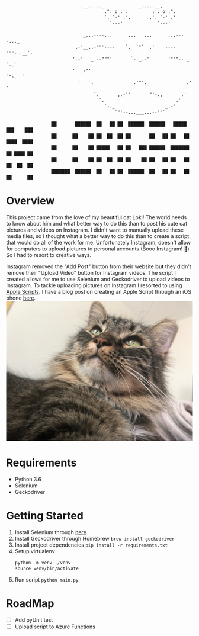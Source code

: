 ```bazaar
                            .__....._             _.....__,
                                     .": o :':         ;': o :".
                                     `. `-' .'.       .'. `-' .'
                                       `---'             `---'
                         
                             _...----...      ...   ...      ...----..._
                          .-'__..-""'----    `.  `"`  .'    ----'""-..__`-.
                         '.-'   _.--"""'       `-._.-'       '"""--._   `-.`
                         '  .-"'                  :                  `"-.  `
                           '   `.              _.'"'._              .'   `
                                 `.       ,.-'"       "'-.,       .'
                                   `.                           .'
                                     `-._                   _.-'
                                         `"'--...___...--'"`
                                 
                 ██       ██████  ██   ██ ██  ██████  ██████   █████  ███    ███ 
                 ██      ██    ██ ██  ██  ██ ██       ██   ██ ██   ██ ████  ████ 
                 ██      ██    ██ █████   ██ ██   ███ ██████  ███████ ██ ████ ██ 
                 ██      ██    ██ ██  ██  ██ ██    ██ ██   ██ ██   ██ ██  ██  ██ 
                 ███████  ██████  ██   ██ ██  ██████  ██   ██ ██   ██ ██      ██                 
```
# Overview
This project came from the love of my beautiful cat Loki! The world needs to know about him and what better way to do this than to post his cute cat pictures and videos on Instagram. I didn't want to manually upload these media files, so I thought what a better way to do this than to create a script that would do all of the work for me. Unfortunately Instagram, doesn't allow for computers to upload pictures to personal accounts (Booo Instagram! :ghost:) So I had to resort to creative ways.

Instagram removed the "Add Post" button from their website **but** they didn't remove their "Upload Video" button for Instagram videos. The script I created allows for me to use Selenium and Geckodriver to upload videos to Instagram. To tackle uploading pictures on Instagram I resorted to using [Apple Scripts](https://en.wikipedia.org/wiki/AppleScript). I have a blog post on creating an Apple Script through an iOS phone [here]().
![](https://github.com/thestrugglingblack/lokigram/blob/main/assets/lokitheoneandonly.jpg)

# Requirements
* Python 3.6
* Selenium
* Geckodriver

# Getting Started
1. Install Selenium through [here](https://selenium-python.readthedocs.io/installation.html)
2. Install Geckodriver through Homebrew `brew install geckodriver`
3. Install project dependencies `pip install -r requirements.txt`
4. Setup virtualenv 
   ```
   python -m venv ./venv
   source venv/bin/activate
   ```   
4. Run script `python main.py`

# RoadMap
- [ ] Add pyUnit test
- [ ] Upload script to Azure Functions
